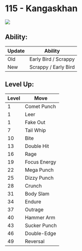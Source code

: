 # 115 - Kangaskhan
![][115]

## Ability:

Update | Ability
---    | ---
Old    | Early Bird / Scrappy
New    | Scrappy / Early Bird

## Level Up:

Level | Move
---   | ---
  1   | Comet Punch
  1   | Leer
  1   | Fake Out
  7   | Tail Whip
 10   | Bite
 13   | Double Hit
 16   | Rage
 19   | Focus Energy
 22   | Mega Punch
 25   | Dizzy Punch
 28   | Crunch
 31   | Body Slam
 34   | Endure
 37   | Outrage
 40   | Hammer Arm
 43   | Sucker Punch
 46   | Double-Edge
 49   | Reversal



[115]: /img/pokemon/115.png
